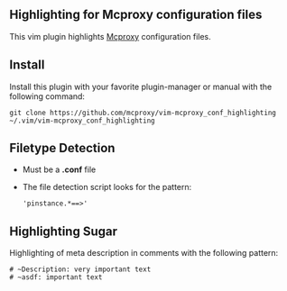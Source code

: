 ## Highlighting for Mcproxy configuration files
This vim plugin highlights [Mcproxy](https://github.com/mcproxy/mcproxy) configuration files.


## Install
Install this plugin with your favorite plugin-manager or manual with the following command:
    
    git clone https://github.com/mcproxy/vim-mcproxy_conf_highlighting  ~/.vim/vim-mcproxy_conf_highlighting


## Filetype Detection
*   Must be a **.conf** file
*   The file detection script looks for the pattern:
    
        'pinstance.*==>'


## Highlighting Sugar
Highlighting of meta description in comments with the following pattern:

    # ~Description: very important text
    # ~asdf: important text



